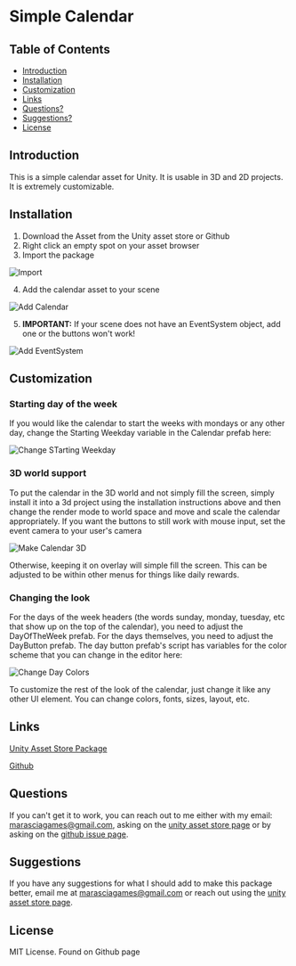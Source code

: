 # Simple Calendar

## Table of Contents
- [Introduction](#introduction)
- [Installation](#installation)
- [Customization](#customization)
- [Links](#links)
- [Questions?](#questions)
- [Suggestions?](#suggestions)
- [License](#license)

## Introduction
This is a simple calendar asset for Unity. It is usable in 3D and 2D projects. It is extremely customizable.

## Installation
1. Download the Asset from the Unity asset store or Github
2. Right click an empty spot on your asset browser
3. Import the package 

![Import](READMEImages/Image1.png)

4. Add the calendar asset to your scene 

![Add Calendar](READMEImages//AddingCalendarGif.gif)

5. **IMPORTANT:** If your scene does not have an EventSystem object, add one or the buttons won't work! 

![Add EventSystem](READMEImages//Image2.png)


## Customization

### Starting day of the week
If you would like the calendar to start the weeks with mondays or any other day, change the Starting Weekday variable in the Calendar prefab here:

![Change STarting Weekday](READMEImages//Image5.png)

### 3D world support
To put the calendar in the 3D world and not simply fill the screen, simply install it into a 3d project using the installation instructions above and then change the render mode to world space and move and scale the calendar appropriately. If you want the buttons to still work with mouse input, set the event camera to your user's camera 

![Make Calendar 3D](READMEImages//Image3.png)

Otherwise, keeping it on overlay will simple fill the screen. This can be adjusted to be within other menus for things like daily rewards.

### Changing the look
For the days of the week headers (the words sunday, monday, tuesday, etc that show up on the top of the calendar), you need to adjust the DayOfTheWeek prefab. For the days themselves, you need to adjust the DayButton prefab. The day button prefab's script has variables for the color scheme that you can change in the editor here: 

![Change Day Colors](READMEImages//Image4.png)

To customize the rest of the look of the calendar, just change it like any other UI element. You can change colors, fonts, sizes, layout, etc.

## Links
[Unity Asset Store Package](https://assetstore.unity.com/packages/slug/313178)

[Github](https://github.com/ThomasMarascia/SimpleCalendar)

## Questions
If you can't get it to work, you can reach out to me either with my email: marasciagames@gmail.com, asking on the [unity asset store page](https://assetstore.unity.com/packages/slug/313178) or by asking on the [github issue page](https://github.com/ThomasMarascia/SimpleCalendar/issues/new).

## Suggestions
If you have any suggestions for what I should add to make this package better, email me at marasciagames@gmail.com or reach out using the [unity asset store page](https://assetstore.unity.com/packages/slug/313178).

## License
MIT License. Found on Github page
